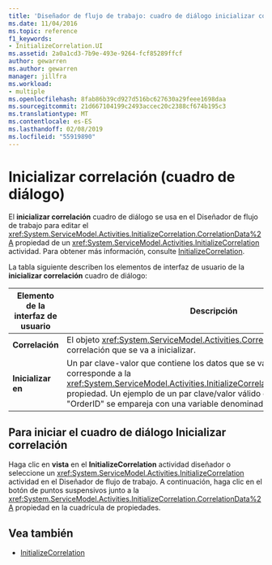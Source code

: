 ```yaml
---
title: 'Diseñador de flujo de trabajo: cuadro de diálogo inicializar correlación'
ms.date: 11/04/2016
ms.topic: reference
f1_keywords:
- InitializeCorrelation.UI
ms.assetid: 2a0a1cd3-7b9e-493e-9264-fcf85289ffcf
author: gewarren
ms.author: gewarren
manager: jillfra
ms.workload:
- multiple
ms.openlocfilehash: 8fab86b39cd927d516bc627630a29feee1698daa
ms.sourcegitcommit: 21d667104199c2493accec20c2388cf674b195c3
ms.translationtype: MT
ms.contentlocale: es-ES
ms.lasthandoff: 02/08/2019
ms.locfileid: "55919890"
---
```

# <a name="initialize-correlation-dialog-box"></a>Inicializar correlación (cuadro de diálogo)

El **inicializar correlación** cuadro de diálogo se usa en el Diseñador de flujo de trabajo para editar el <xref:System.ServiceModel.Activities.InitializeCorrelation.CorrelationData%2A> propiedad de un <xref:System.ServiceModel.Activities.InitializeCorrelation> actividad. Para obtener más información, consulte [InitializeCorrelation](../workflow-designer/initializecorrelation-activity-designer.md).

La tabla siguiente describen los elementos de interfaz de usuario de la **inicializar correlación** cuadro de diálogo:

|Elemento de la interfaz de usuario|Descripción|
|-|-----------------|
|**Correlación**|El objeto <xref:System.ServiceModel.Activities.CorrelationHandle> de la correlación que se va a inicializar.|
|**Inicializar en**|Un par clave-valor que contiene los datos que se van a inicializar. Este valor corresponde a la <xref:System.ServiceModel.Activities.InitializeCorrelation.CorrelationData%2A> propiedad. Un ejemplo de un par clave/valor válido es una clave denominada "OrderID" se empareja con una variable denominada OrderID.|

## <a name="to-launch-the-initialize-correlation-dialog-box"></a>Para iniciar el cuadro de diálogo Inicializar correlación

Haga clic en **vista** en el **InitializeCorrelation** actividad diseñador o seleccione un <xref:System.ServiceModel.Activities.InitializeCorrelation> actividad en el Diseñador de flujo de trabajo. A continuación, haga clic en el botón de puntos suspensivos junto a la <xref:System.ServiceModel.Activities.InitializeCorrelation.CorrelationData%2A> propiedad en la cuadrícula de propiedades.

## <a name="see-also"></a>Vea también

- [InitializeCorrelation](../workflow-designer/initializecorrelation-activity-designer.md)